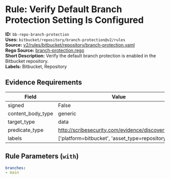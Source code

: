 # Rule: Verify Default Branch Protection Setting Is Configured  
**ID:** `bb-repo-branch-protection`  
**Uses:** `bitbucket/repository/branch-protection@v2/rules`  
**Source:** [v2/rules/bitbucket/repository/branch-protection.yaml](https://github.com/scribe-public/sample-policies/v2/rules/bitbucket/repository/branch-protection.yaml)  
**Rego Source:** [branch-protection.rego](https://github.com/scribe-public/sample-policies/v2/rules/bitbucket/repository/branch-protection.rego)  
**Short Description:** Verify the default branch protection is enabled in the Bitbucket repository.  
**Labels:** Bitbucket, Repository  

## Evidence Requirements  
| Field | Value |
|-------|-------|
| signed | False |
| content_body_type | generic |
| target_type | data |
| predicate_type | http://scribesecurity.com/evidence/discovery/v0.1 |
| labels | ['platform=bitbucket', 'asset_type=repository'] |

## Rule Parameters (`with`)  
```yaml
branches:
- main
```

